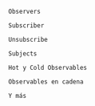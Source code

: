     Observers

    Subscriber

    Unsubscribe

    Subjects

    Hot y Cold Observables

    Observables en cadena

    Y más